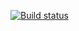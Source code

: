 [![Build status](https://ci.appveyor.com/api/projects/status/1djfe598y0redxog/branch/master?svg=true)](https://ci.appveyor.com/project/MaksD88/api-ci/branch/master)
